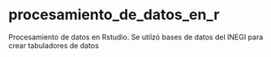 # procesamiento_de_datos_en_r
Procesamiento de datos en Rstudio. Se utilzó bases de datos del INEGI para crear tabuladores de datos
